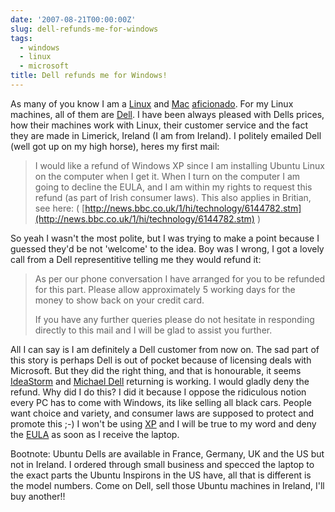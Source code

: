 ```yaml
---
date: '2007-08-21T00:00:00Z'
slug: dell-refunds-me-for-windows
tags:
  - windows
  - linux
  - microsoft
title: Dell refunds me for Windows!
---
```


As many of you know I am a [Linux](http://www.ubuntu.com/) and
[Mac](http://www.apple.com/mac)
[aficionado](http://www.google.ie/search?q=define:aficionado&ie=utf-8&oe=utf-8&=t&=com.ubuntu:en-US:official&=firefox-a).
For my Linux machines, all of them are [Dell](http://www.dell.com/open). I have
been always pleased with Dells prices, how their machines work with Linux, their
customer service and the fact they are made in Limerick, Ireland (I am from
Ireland). I politely emailed Dell (well got up on my high horse), heres my first
mail:

> I would like a refund of Windows XP since I am installing Ubuntu Linux on the
> computer when I get it. When I turn on the computer I am going to decline the
> EULA, and I am within my rights to request this refund (as part of Irish
> consumer laws). This also applies in Britian, see here: (
> [http://news.bbc.co.uk/1/hi/technology/6144782.stm](http://news.bbc.co.uk/1/hi/technology/6144782.stm)
> )

So yeah I wasn't the most polite, but I was trying to make a point because I
guessed they'd be not 'welcome' to the idea. Boy was I wrong, I got a lovely
call from a Dell representitive telling me they would refund it:

> As per our phone conversation I have arranged for you to be refunded for this
> part. Please allow approximately 5 working days for the money to show back on
> your credit card.
>
> If you have any further queries please do not hesitate in responding directly
> to this mail and I will be glad to assist you further.

All I can say is I am definitely a Dell customer from now on. The sad part of
this story is perhaps Dell is out of pocket because of licensing deals with
Microsoft. But they did the right thing, and that is honourable, it seems
[IdeaStorm](http://www.dellideastorm.com/) and
[Michael Dell](http://en.wikipedia.org/wiki/Michael_Dell) returning is working.
I would gladly deny the refund. Why did I do this? I did it because I oppose the
ridiculous notion every PC has to come with Windows, its like selling all black
cars. People want choice and variety, and consumer laws are supposed to protect
and promote this ;-) I won't be using
[XP](http://www.microsoft.com/windows/products/windowsxp/default.mspx) and I
will be true to my word and deny the
[EULA](http://www.microsoft.com/windowsxp/home/eula.mspx) as soon as I receive
the laptop.

Bootnote: Ubuntu Dells are available in France, Germany, UK and the US but not
in Ireland. I ordered through small business and specced the laptop to the exact
parts the Ubuntu Inspirons in the US have, all that is different is the model
numbers. Come on Dell, sell those Ubuntu machines in Ireland, I'll buy another!!
